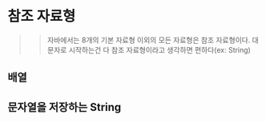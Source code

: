 # 참조 자료형
>> 자바에서는 8개의 기본 자료형 이외의 모든 자료형은 참조 자료형이다.
>> 대문자로 시작하는건 다 참조 자료형이라고 생각하면 편하다(ex: String)
## 배열
## 문자열을 저장하는 String
